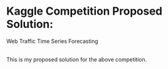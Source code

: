 # Kaggle Competition Proposed Solution: </br>
Web Traffic Time Series Forecasting </br> </br>

This is my proposed solution for the above competition. </br></br>
